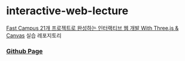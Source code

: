 # interactive-web-lecture

[Fast Campus 21개 프로젝트로 완성하는 인터랙티브 웹 개발 With Three.js & Canvas](https://fastcampus.co.kr/dev_online_interactive) 실습 레포지토리

### [Github Page](https://vetan2.github.io/interactive-web-lecture/#/)
